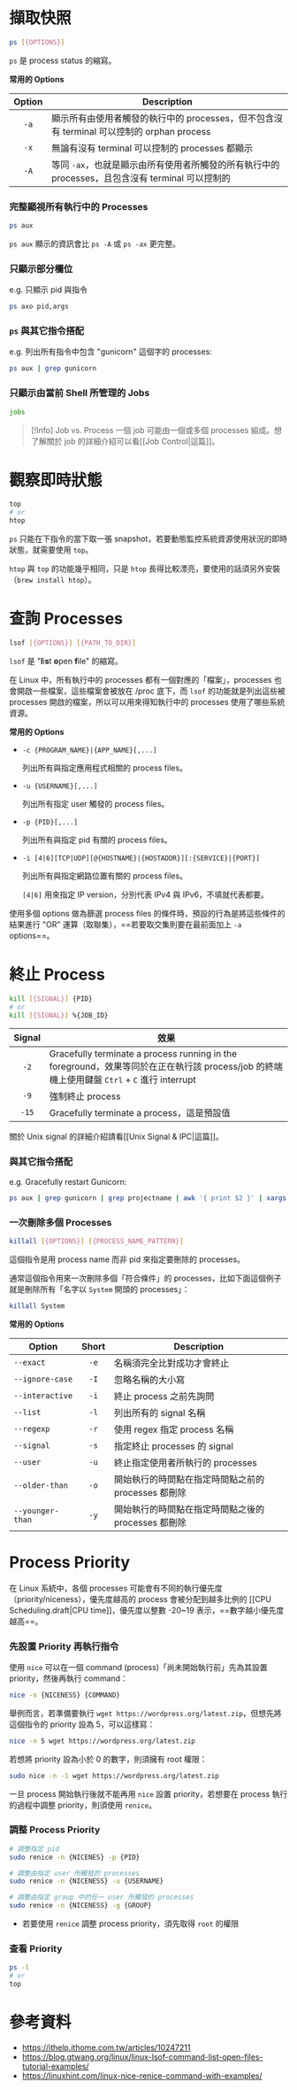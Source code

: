 # 擷取快照

```bash
ps [{OPTIONS}]
```

`ps` 是 process status 的縮寫。

**常用的 Options**

|Option|Description|
|:-:|---|
|`-a`|顯示所有由使用者觸發的執行中的 processes，但不包含沒有 terminal 可以控制的 orphan process|
|`-x`|無論有沒有 terminal 可以控制的 processes 都顯示|
|`-A`|等同 `-ax`，也就是顯示由所有使用者所觸發的所有執行中的 processes，且包含沒有 terminal 可以控制的|

### 完整顯視所有執行中的 Processes

```bash
ps aux
```

`ps aux` 顯示的資訊會比 `ps -A` 或 `ps -ax` 更完整。

### 只顯示部分欄位

e.g. 只顯示 pid 與指令

```bash
ps axo pid,args
```

### `ps` 與其它指令搭配

e.g. 列出所有指令中包含 "gunicorn" 這個字的 processes:

```bash
ps aux | grep gunicorn
```

### 只顯示由當前 Shell 所管理的 Jobs

```bash
jobs
```

>[!Info] Job vs. Process
>一個 job 可能由一個或多個 processes 組成。想了解關於 job 的詳細介紹可以看[[Job Control|這篇]]。

# 觀察即時狀態

```bash
top
# or
htop
```

`ps` 只能在下指令的當下取一張 snapshot，若要動態監控系統資源使用狀況的即時狀態，就需要使用 `top`。

`htop` 與 `top` 的功能幾乎相同，只是 `htop` 長得比較漂亮，要使用的話須另外安裝（`brew install htop`）。

# 查詢 Processes

```bash
lsof [{OPTIONS}] [{PATH_TO_DIR}]
```

`lsof` 是 "**l**i**s**t **o**pen **f**ile" 的縮寫。

在 Linux 中，所有執行中的 processes 都有一個對應的「檔案」，processes 也會開啟一些檔案，這些檔案會被放在 /proc 底下，而 `lsof` 的功能就是列出這些被 processes 開啟的檔案，所以可以用來得知執行中的 processes 使用了哪些系統資源。

**常用的 Options**

- `-c {PROGRAM_NAME}|{APP_NAME}[,...]`

    列出所有與指定應用程式相關的 process files。

- `-u {USERNAME}[,...]`

    列出所有指定 user 觸發的 process files。

- `-p {PID}[,...]`

    列出所有與指定 pid 有關的 process files。

- `-i [4|6][TCP|UDP][@{HOSTNAME}|{HOSTADDR}][:{SERVICE}|{PORT}]`

    列出所有與指定網路位置有關的 process files。

    `[4|6]` 用來指定 IP version，分別代表 IPv4 與 IPv6，不填就代表都要。

使用多個 options 做為篩選 process files 的條件時，預設的行為是將這些條件的結果進行 "OR" 運算（取聯集），==若要取交集則要在最前面加上 `-a` options==。

# 終止 Process

```bash
kill [{SIGNAL}] {PID}
# or
kill [{SIGNAL}] %{JOB_ID}
```

|Signal|效果|
|:-:|---|
|`-2`|Gracefully terminate a process running in the foreground，效果等同於在正在執行該 process/job 的終端機上使用鍵盤 `Ctrl` + `C` 進行 interrupt|
|`-9`|強制終止 process|
|`-15`|Gracefully terminate a process，這是預設值|

關於 Unix signal 的詳細介紹請看[[Unix Signal & IPC|這篇]]。

### 與其它指令搭配

e.g. Gracefully restart Gunicorn:

```bash
ps aux | grep gunicorn | grep projectname | awk '{ print $2 }' | xargs kill -HUP
```

### 一次刪除多個 Processes

```bash
killall [{OPTIONS}] [{PROCESS_NAME_PATTERN}]
```

這個指令是用 process name 而非 pid 來指定要刪除的 processes。

通常這個指令用來一次刪除多個「符合條件」的 processes，比如下面這個例子就是刪除所有「名字以 `System` 開頭的 processes」：

```bash
killall System
```

**常用的 Options**

|Option|Short|Description|
|---|:-:|---|
|`--exact`|`-e`|名稱須完全比對成功才會終止|
|`--ignore-case`|`-I`|忽略名稱的大小寫|
|`--interactive`|`-i`|終止 process 之前先詢問|
|`--list`|`-l`|列出所有的 signal 名稱|
|`--regexp`|`-r`|使用 regex 指定 process 名稱|
|`--signal`|`-s`|指定終止 processes 的 signal|
|`--user`|`-u`|終止指定使用者所執行的 processes|
|`--older-than`|`-o`|開始執行的時間點在指定時間點之前的 processes 都刪除|
|`--younger-than`|`-y`|開始執行的時間點在指定時間點之後的 processes 都刪除|

# Process Priority

在 Linux 系統中，各個 processes 可能會有不同的執行優先度（priority/niceness），優先度越高的 process 會被分配到越多比例的 [[CPU Scheduling.draft|CPU time]]，優先度以整數 -20~19 表示，==數字越小優先度越高==。

### 先設置 Priority 再執行指令

使用 `nice` 可以在一個 command (process)「尚未開始執行前」先為其設置 priority，然後再執行 command：

```bash
nice -n {NICENESS} {COMMAND}
```

舉例而言，若準備要執行 `wget https://wordpress.org/latest.zip`，但想先將這個指令的 priority 設為 5，可以這樣寫：

```bash
nice -n 5 wget https://wordpress.org/latest.zip
```

若想將 priority 設為小於 0 的數字，則須擁有 root 權限：

```bash
sudo nice -n -1 wget https://wordpress.org/latest.zip
```

一旦 process 開始執行後就不能再用 `nice` 設置 priority，若想要在 process 執行的過程中調整 priority，則須使用 `renice`。

### 調整 Process Priority

```bash
# 調整指定 pid
sudo renice -n {NICENES} -p {PID}

# 調整由指定 user 所觸發的 processes
sudo renice -n {NICENESS} -u {USERNAME}

# 調整由指定 group 中的任一 user 所觸發的 processes
sudo renice -n {NICENESS} -g {GROUP}
```

- 若要使用 `renice` 調整 process priority，須先取得 `root` 的權限

### 查看 Priority

```bash
ps -l
# or
top
```

# 參考資料

- <https://ithelp.ithome.com.tw/articles/10247211>
- <https://blog.gtwang.org/linux/linux-lsof-command-list-open-files-tutorial-examples/>
- <https://linuxhint.com/linux-nice-renice-command-with-examples/>
